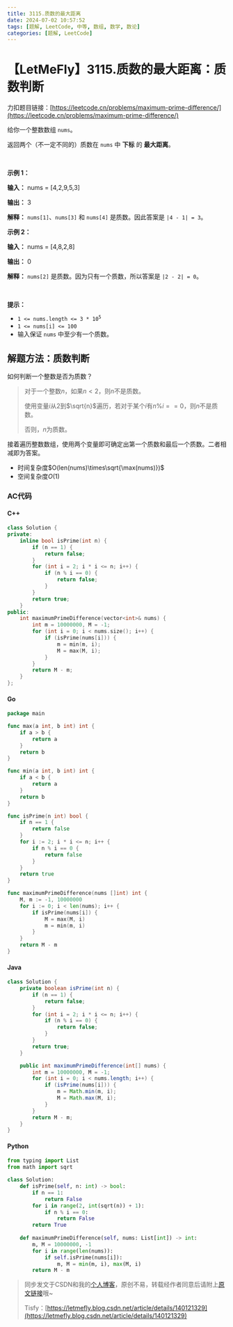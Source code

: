 ```yaml
---
title: 3115.质数的最大距离
date: 2024-07-02 10:57:52
tags: [题解, LeetCode, 中等, 数组, 数学, 数论]
categories: [题解, LeetCode]
---
```


# 【LetMeFly】3115.质数的最大距离：质数判断

力扣题目链接：[https://leetcode.cn/problems/maximum-prime-difference/](https://leetcode.cn/problems/maximum-prime-difference/)

<p>给你一个整数数组 <code>nums</code>。</p>

<p>返回两个（不一定不同的）质数在 <code>nums</code> 中&nbsp;<strong>下标</strong> 的 <strong>最大距离</strong>。</p>

<p>&nbsp;</p>

<p><strong class="example">示例 1：</strong></p>

<div class="example-block">
<p><strong>输入：</strong> <span class="example-io">nums = [4,2,9,5,3]</span></p>

<p><strong>输出：</strong> <span class="example-io">3</span></p>

<p><strong>解释：</strong> <code>nums[1]</code>、<code>nums[3]</code> 和 <code>nums[4]</code> 是质数。因此答案是 <code>|4 - 1| = 3</code>。</p>
</div>

<p><strong class="example">示例 2：</strong></p>

<div class="example-block">
<p><strong>输入：</strong> <span class="example-io">nums = [4,8,2,8]</span></p>

<p><strong>输出：</strong> <span class="example-io">0</span></p>

<p><strong>解释：</strong> <code>nums[2]</code> 是质数。因为只有一个质数，所以答案是 <code>|2 - 2| = 0</code>。</p>
</div>

<p>&nbsp;</p>

<p><strong>提示：</strong></p>

<ul>
	<li><code>1 &lt;= nums.length &lt;= 3 * 10<sup>5</sup></code></li>
	<li><code>1 &lt;= nums[i] &lt;= 100</code></li>
	<li>输入保证 <code>nums</code> 中至少有一个质数。</li>
</ul>


    
## 解题方法：质数判断

如何判断一个整数是否为质数？

> 对于一个整数$n$，如果$n\lt 2$，则$n$不是质数。
>
> 使用变量$i$从$2$到$\sqrt{n}$遍历，若对于某个$i$有$n\% i==0$，则$n$不是质数。
>
> 否则，$n$为质数。

接着遍历整数数组，使用两个变量即可确定出第一个质数和最后一个质数。二者相减即为答案。

+ 时间复杂度$O(len(nums)\times\sqrt{\max(nums)})$
+ 空间复杂度$O(1)$

### AC代码

#### C++

```cpp
class Solution {
private:
    inline bool isPrime(int n) {
        if (n == 1) {
            return false;
        }
        for (int i = 2; i * i <= n; i++) {
            if (n % i == 0) {
                return false;
            }
        }
        return true;
    }
public:
    int maximumPrimeDifference(vector<int>& nums) {
        int m = 10000000, M = -1;
        for (int i = 0; i < nums.size(); i++) {
            if (isPrime(nums[i])) {
                m = min(m, i);
                M = max(M, i);
            }
        }
        return M - m;
    }
};
```

#### Go

```go
package main

func max(a int, b int) int {
    if a > b {
        return a
    }
    return b
}

func min(a int, b int) int {
    if a < b {
        return a
    }
    return b
}

func isPrime(n int) bool {
    if n == 1 {
        return false
    }
    for i := 2; i * i <= n; i++ {
        if n % i == 0 {
            return false
        }
    }
    return true
}

func maximumPrimeDifference(nums []int) int {
    M, m := -1, 10000000
    for i := 0; i < len(nums); i++ {
        if isPrime(nums[i]) {
            M = max(M, i)
            m = min(m, i)
        }
    }
    return M - m
}
```

#### Java

```java
class Solution {
    private boolean isPrime(int n) {
        if (n == 1) {
            return false;
        }
        for (int i = 2; i * i <= n; i++) {
            if (n % i == 0) {
                return false;
            }
        }
        return true;
    }

    public int maximumPrimeDifference(int[] nums) {
        int m = 10000000, M = -1;
        for (int i = 0; i < nums.length; i++) {
            if (isPrime(nums[i])) {
                m = Math.min(m, i);
                M = Math.max(M, i);
            }
        }
        return M - m;
    }
}
```

#### Python

```python
from typing import List
from math import sqrt

class Solution:
    def isPrime(self, n: int) -> bool:
        if n == 1:
            return False
        for i in range(2, int(sqrt(n)) + 1):
            if n % i == 0:
                return False
        return True
    
    def maximumPrimeDifference(self, nums: List[int]) -> int:
        m, M = 10000000, -1
        for i in range(len(nums)):
            if self.isPrime(nums[i]):
                m, M = min(m, i), max(M, i)
        return M - m
```

> 同步发文于CSDN和我的[个人博客](https://blog.letmefly.xyz/)，原创不易，转载经作者同意后请附上[原文链接](https://blog.letmefly.xyz/2024/07/02/LeetCode%203115.%E8%B4%A8%E6%95%B0%E7%9A%84%E6%9C%80%E5%A4%A7%E8%B7%9D%E7%A6%BB/)哦~
>
> Tisfy：[https://letmefly.blog.csdn.net/article/details/140121329](https://letmefly.blog.csdn.net/article/details/140121329)
